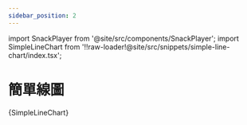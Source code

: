 ```yaml
---
sidebar_position: 2
---
```


import SnackPlayer from '@site/src/components/SnackPlayer';
import SimpleLineChart from '!!raw-loader!@site/src/snippets/simple-line-chart/index.tsx';

# 簡單線圖

<SnackPlayer name="Simple Line Chart">{SimpleLineChart}</SnackPlayer>
